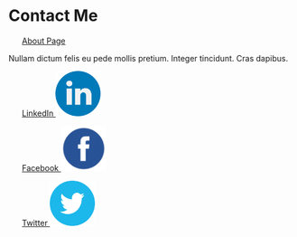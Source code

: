 <h1>Contact Me</h1>
<ul>
  <a href="index.md">About Page</a>
</ul> 
<body>
  <p>
    Nullam dictum felis eu pede mollis pretium. Integer tincidunt. Cras dapibus.
  </p>
  <div>
    <ul>
    <a href="#">
    LinkedIn <img src="linkedin.png" alt="LinkedInIcon" width="80" height="80">
    </a>
    </ul>
  </div>
  <div>
    <ul>
      <a href="#">
       Facebook <img src="NicePng_fb-icon-png_4482584.png" alt="FacebookIcon" width="80" height="80">
      <a>
    </ul>
  </div>
  <div>
    <ul>
      <a href="#">
      Twitter <img src="iconfinder_twitter_circle_294709.png" alt="TwitterIcon" width="80" height="80">
      </a>
    </ul>
  </div>
</body>
